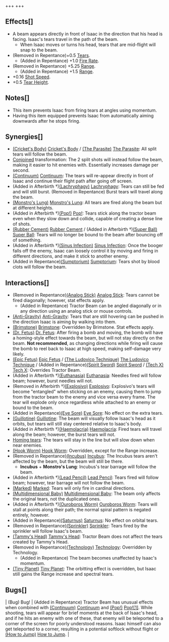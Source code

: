 +++
+++

Effects[]
---------


* A beam appears directly in front of Isaac in the direction that his head is facing. Isaac's tears travel in the path of the beam.
	+ When Isaac moves or turns his head, tears that are mid-flight will snap to the beam.
* (Removed in Repentance)+0.5 [Tears](/wiki/Tears "Tears").
	+ (Added in Repentance) +1.0 [Fire Rate](/wiki/Fire_Rate "Fire Rate").
* (Removed in Repentance) +5.25 [Range](/wiki/Range "Range").
	+ (Added in Repentance) +1.5 [Range](/wiki/Range "Range").
* +0.16 [Shot Speed](/wiki/Shot_Speed "Shot Speed").
* +0.5 [Tear Height](/wiki/Tear_Height "Tear Height").


Notes[]
-------


* This item prevents Isaac from firing tears at angles using momentum.
* Having this item equipped prevents Isaac from automatically aiming downwards after he stops firing.


Synergies[]
-----------


* [(Cricket's Body)](/wiki/Cricket%27s_Body "Cricket's Body") [Cricket's Body](/wiki/Cricket%27s_Body "Cricket's Body") / [(The Parasite)](/wiki/The_Parasite "The Parasite") [The Parasite](/wiki/The_Parasite "The Parasite"): All split tears will follow the beam.
* [Conjoined](/wiki/Conjoined "Conjoined") transformation: The 2 split shots will instead follow the beam, making it easier to hit enemies with. Essentially increases damage per second.
* [(Continuum)](/wiki/Continuum "Continuum") [Continuum](/wiki/Continuum "Continuum"): The tears will re-appear directly in front of Isaac and continue their flight path after going off screen.
* (Added in Afterbirth †)[(Lachryphagy)](/wiki/Lachryphagy "Lachryphagy") [Lachryphagy](/wiki/Lachryphagy "Lachryphagy"): Tears can still be fed and will still burst. (Removed in Repentance) Burst tears will travel along the beam.
* [(Monstro's Lung)](/wiki/Monstro%27s_Lung "Monstro's Lung") [Monstro's Lung](/wiki/Monstro%27s_Lung "Monstro's Lung"): All tears are fired along the beam but at different heights.
* (Added in Afterbirth †)[(Pop!)](/wiki/Pop! "Pop!") [Pop!](/wiki/Pop! "Pop!"): Tears stick along the tractor beam even when they slow down and collide, capable of creating a dense line of shots.
* [(Rubber Cement)](/wiki/Rubber_Cement "Rubber Cement") [Rubber Cement](/wiki/Rubber_Cement "Rubber Cement") / (Added in Afterbirth †)[(Super Ball)](/wiki/Super_Ball "Super Ball") [Super Ball](/wiki/Super_Ball "Super Ball"): Tears will no longer be bound to the beam after bouncing off of something.
* (Added in Afterbirth †)[(Sinus Infection)](/wiki/Sinus_Infection "Sinus Infection") [Sinus Infection](/wiki/Sinus_Infection "Sinus Infection"): Once the booger falls off the enemy, Isaac can loosely control it by moving and firing in different directions, and make it stick to another enemy.
* (Added in Repentance)[(Sumptorium)](/wiki/Sumptorium "Sumptorium") [Sumptorium](/wiki/Sumptorium "Sumptorium"): Tears shot by blood clots will follow the beam.


Interactions[]
--------------


* (Removed in Repentance)[(Analog Stick)](/wiki/Analog_Stick "Analog Stick") [Analog Stick](/wiki/Analog_Stick "Analog Stick"): Tears cannot be fired diagonally; however, stat effects apply.
	+ (Added in Repentance) Tractor Beam can be angled diagonally or in any direction using an analog stick or mouse controls.
* [(Anti-Gravity)](/wiki/Anti-Gravity "Anti-Gravity") [Anti-Gravity](/wiki/Anti-Gravity "Anti-Gravity"): Tears that are still hovering can be pushed in the direction Isaac is aiming by walking into them.
* [(Brimstone)](/wiki/Brimstone "Brimstone") [Brimstone](/wiki/Brimstone "Brimstone"): Overridden by Brimstone. Stat effects apply.
* [(Dr. Fetus)](/wiki/Dr._Fetus "Dr. Fetus") [Dr. Fetus](/wiki/Dr._Fetus "Dr. Fetus"): After firing a bomb and moving, the bomb will have a homing-style effect towards the beam, but will not stay directly on the beam. **Not recommended**, as changing directions while firing will cause the bomb to reel back to Isaac at high speed, making self-damage very likely.
* [(Epic Fetus)](/wiki/Epic_Fetus "Epic Fetus") [Epic Fetus](/wiki/Epic_Fetus "Epic Fetus") / [(The Ludovico Technique)](/wiki/The_Ludovico_Technique "The Ludovico Technique") [The Ludovico Technique](/wiki/The_Ludovico_Technique "The Ludovico Technique") / (Added in Repentance)[(Spirit Sword)](/wiki/Spirit_Sword "Spirit Sword") [Spirit Sword](/wiki/Spirit_Sword "Spirit Sword") / [(Tech X)](/wiki/Tech_X "Tech X") [Tech X](/wiki/Tech_X "Tech X"): Overrides Tractor Beam.
* (Added in Afterbirth †)[(Euthanasia)](/wiki/Euthanasia "Euthanasia") [Euthanasia](/wiki/Euthanasia "Euthanasia"): Needles fired will follow beam; however, burst needles will not.
* (Removed in Afterbirth †)[(Explosivo)](/wiki/Explosivo "Explosivo") [Explosivo](/wiki/Explosivo "Explosivo"): Explosivo's tears will become "entangled" when sticking on an enemy, causing them to jump from the tractor beam to the enemy and vice versa every frame. The tear will explode only once regardless while attached to an enemy or bound to the beam.
* (Added in Repentance)[(Eye Sore)](/wiki/Eye_Sore "Eye Sore") [Eye Sore](/wiki/Eye_Sore "Eye Sore"): No effect on the extra tears.
* [(Guillotine)](/wiki/Guillotine "Guillotine") [Guillotine](/wiki/Guillotine "Guillotine"): The beam will visually follow Isaac's head as it orbits, but tears will still stay centered relative to Isaac's body.
* (Added in Afterbirth †)[(Haemolacria)](/wiki/Haemolacria "Haemolacria") [Haemolacria](/wiki/Haemolacria "Haemolacria"): Fired tears will travel along the beam; however, the burst tears will not.
* [Homing tears](/wiki/Homing_tears "Homing tears"): The tears will stay in the line but will slow down when near enemies.
* [(Hook Worm)](/wiki/Hook_Worm "Hook Worm") [Hook Worm](/wiki/Hook_Worm "Hook Worm"): Overridden, except for the Range increase.
* (Removed in Repentance)[(Incubus)](/wiki/Incubus "Incubus") [Incubus](/wiki/Incubus "Incubus"): The Incubus tears aren't affected by the beam, but the beam will still be there.
	+ **Incubus** + **Monstro's Lung**: Incubus's tear barrage will follow the beam.
* (Added in Afterbirth †)[(Lead Pencil)](/wiki/Lead_Pencil "Lead Pencil") [Lead Pencil](/wiki/Lead_Pencil "Lead Pencil"): Tears fired will follow beam; however, tear barrage will not follow the beam.
* [(Marked)](/wiki/Marked "Marked") [Marked](/wiki/Marked "Marked"): Tears will only fire in cardinal directions.
* [(Multidimensional Baby)](/wiki/Multidimensional_Baby "Multidimensional Baby") [Multidimensional Baby](/wiki/Multidimensional_Baby "Multidimensional Baby"): The beam only affects the original tears, not the duplicated ones.
* (Added in Afterbirth †)[(Ouroboros Worm)](/wiki/Ouroboros_Worm "Ouroboros Worm") [Ouroboros Worm](/wiki/Ouroboros_Worm "Ouroboros Worm"): Tears will stall at points along their path; the normal spiral pattern is negated entirely, however.
* (Added in Repentance)[(Saturnus)](/wiki/Saturnus "Saturnus") [Saturnus](/wiki/Saturnus "Saturnus"): No effect on orbital tears.
* (Removed in Repentance)[(Sprinkler)](/wiki/Sprinkler "Sprinkler") [Sprinkler](/wiki/Sprinkler "Sprinkler"): Tears fired by the sprinkler will follow Isaac's beam.
* [(Tammy's Head)](/wiki/Tammy%27s_Head "Tammy's Head") [Tammy's Head](/wiki/Tammy%27s_Head "Tammy's Head"): Tractor Beam does not affect the tears created by Tammy's Head.
* (Removed in Repentance)[(Technology)](/wiki/Technology "Technology") [Technology](/wiki/Technology "Technology"): Overridden by Technology.
	+ (Added in Repentance) The beam becomes unaffected by Isaac's momentum.
* [(Tiny Planet)](/wiki/Tiny_Planet "Tiny Planet") [Tiny Planet](/wiki/Tiny_Planet "Tiny Planet"): The orbitting effect is overridden, but Isaac still gains the Range increase and spectral tears.


Bugs[]
------




| (Bug) Bug!
 | (Added in Repentance) Tractor Beam has unusual effects when combined with [(Continuum)](/wiki/Continuum "Continuum") [Continuum](/wiki/Continuum "Continuum") and [(Pop!)](/wiki/Pop! "Pop!") [Pop!](/wiki/Pop! "Pop!")[[1]](#cite_note-1). While shooting, tears will appear for brief moments at the back of Isaac's head, and if he hits an enemy with one of these, that enemy will be teleported to a corner of the screen for poorly understood reasons. Isaac himself can also get teleported to a corner, resulting in a potential softlock without flight or [(How to Jump)](/wiki/How_to_Jump "How to Jump") [How to Jump](/wiki/How_to_Jump "How to Jump"). |


